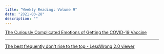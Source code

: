 ```yaml
---
title: "Weekly Reading: Volume 9"
date: "2021-03-28"
description: ""
---
```


[The Curiously Complicated Emotions of  Getting the COVID-19 Vaccine](http://terribleminds.com/ramble/2021/03/22/the-curiously-complicated-emotions-of-getting-the-covid-19-vaccine/)

- - - 

[The best frequently don't rise to the top - LessWrong 2.0 viewer](https://www.greaterwrong.com/posts/Sx6SBmyut73u6atgB/the-best-frequently-don-t-rise-to-the-top)